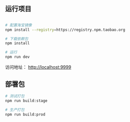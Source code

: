 ## 运行项目

```bash

# 配置淘宝镜像
npm install --registry=https://registry.npm.taobao.org

# 下载依赖包
npm install

# 运行
npm run dev
```

访问地址： <http://localhost:9999>

## 部署包

```bash
# 测试打包
npm run build:stage

# 生产打包
npm run build:prod
```
